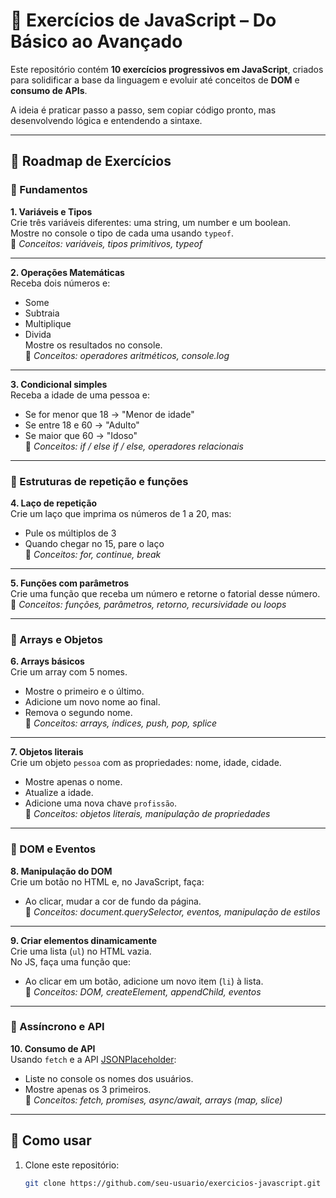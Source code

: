 # 📘 Exercícios de JavaScript – Do Básico ao Avançado

Este repositório contém **10 exercícios progressivos em JavaScript**, criados para solidificar a base da linguagem e evoluir até conceitos de **DOM** e **consumo de APIs**.

A ideia é praticar passo a passo, sem copiar código pronto, mas desenvolvendo lógica e entendendo a sintaxe.

---

## 🚀 Roadmap de Exercícios

### 🔹 Fundamentos
**1. Variáveis e Tipos**  
Crie três variáveis diferentes: uma string, um number e um boolean.  
Mostre no console o tipo de cada uma usando `typeof`.  
📌 *Conceitos: variáveis, tipos primitivos, typeof*

---

**2. Operações Matemáticas**  
Receba dois números e:  
- Some  
- Subtraia  
- Multiplique  
- Divida  
Mostre os resultados no console.  
📌 *Conceitos: operadores aritméticos, console.log*

---

**3. Condicional simples**  
Receba a idade de uma pessoa e:  
- Se for menor que 18 → "Menor de idade"  
- Se entre 18 e 60 → "Adulto"  
- Se maior que 60 → "Idoso"  
📌 *Conceitos: if / else if / else, operadores relacionais*

---

### 🔹 Estruturas de repetição e funções
**4. Laço de repetição**  
Crie um laço que imprima os números de 1 a 20, mas:  
- Pule os múltiplos de 3  
- Quando chegar no 15, pare o laço  
📌 *Conceitos: for, continue, break*

---

**5. Funções com parâmetros**  
Crie uma função que receba um número e retorne o fatorial desse número.  
📌 *Conceitos: funções, parâmetros, retorno, recursividade ou loops*

---

### 🔹 Arrays e Objetos
**6. Arrays básicos**  
Crie um array com 5 nomes.  
- Mostre o primeiro e o último.  
- Adicione um novo nome ao final.  
- Remova o segundo nome.  
📌 *Conceitos: arrays, índices, push, pop, splice*

---

**7. Objetos literais**  
Crie um objeto `pessoa` com as propriedades: nome, idade, cidade.  
- Mostre apenas o nome.  
- Atualize a idade.  
- Adicione uma nova chave `profissão`.  
📌 *Conceitos: objetos literais, manipulação de propriedades*

---

### 🔹 DOM e Eventos
**8. Manipulação do DOM**  
Crie um botão no HTML e, no JavaScript, faça:  
- Ao clicar, mudar a cor de fundo da página.  
📌 *Conceitos: document.querySelector, eventos, manipulação de estilos*

---

**9. Criar elementos dinamicamente**  
Crie uma lista (`ul`) no HTML vazia.  
No JS, faça uma função que:  
- Ao clicar em um botão, adicione um novo item (`li`) à lista.  
📌 *Conceitos: DOM, createElement, appendChild, eventos*

---

### 🔹 Assíncrono e API
**10. Consumo de API**  
Usando `fetch` e a API [JSONPlaceholder](https://jsonplaceholder.typicode.com/users):  
- Liste no console os nomes dos usuários.  
- Mostre apenas os 3 primeiros.  
📌 *Conceitos: fetch, promises, async/await, arrays (map, slice)*

---

## 📝 Como usar
1. Clone este repositório:
   ```bash
   git clone https://github.com/seu-usuario/exercicios-javascript.git
